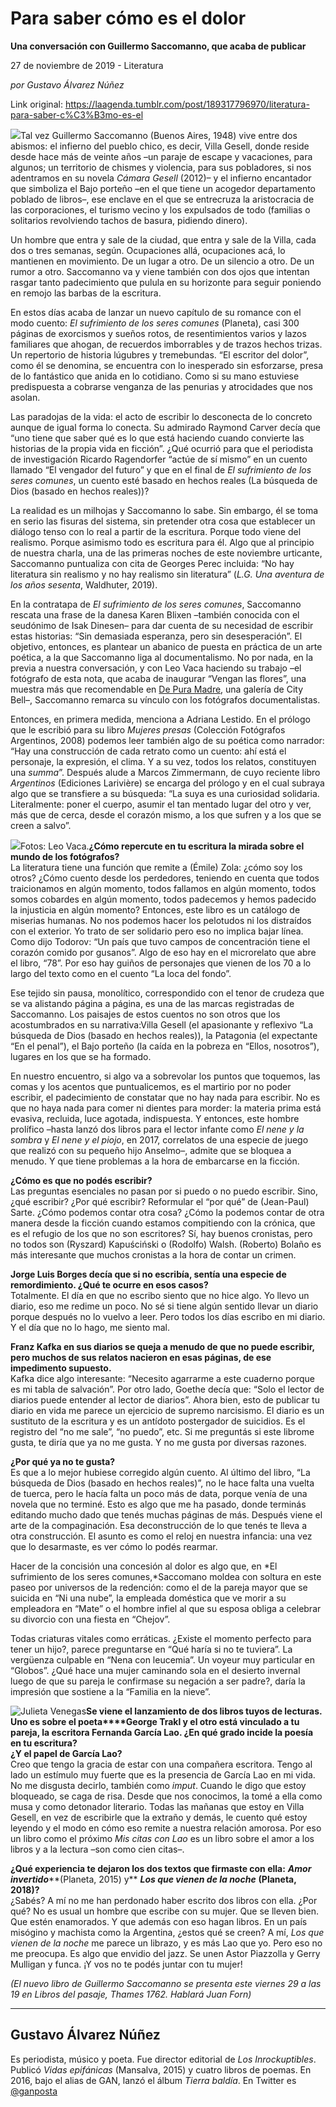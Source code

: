 # Para saber cómo es el dolor

**Una conversación con Guillermo Saccomanno, que acaba de publicar**

27 de noviembre de 2019 - Literatura

_por Gustavo Álvarez Núñez_

Link original: https://laagenda.tumblr.com/post/189317796970/literatura-para-saber-c%C3%B3mo-es-el

![](https://64.media.tumblr.com/b249da21d19e9f5d85ff61f55e65bb86/94b60cf1db0350f8-7c/s500x750/d0f5a717cebcee66212f63b62261a98ebbbe6842.jpg)Tal
vez Guillermo Saccomanno (Buenos Aires, 1948) vive entre dos abismos:
el infierno del pueblo chico, es decir, Villa Gesell, donde reside
desde hace más de veinte años –un paraje de escape y vacaciones,
para algunos; un territorio
de chismes y violencia, para sus pobladores,
si nos adentramos en su novela *Cámara
Gesell*
(2012)– y el infierno encantador que simboliza
el Bajo porteño –en el que tiene un acogedor departamento poblado
de libros–, ese enclave en el que se entrecruza la aristocracia de
las corporaciones, el turismo vecino y los expulsados de todo
(familias o solitarios revolviendo tachos de basura, pidiendo
dinero).

Un
hombre que entra y sale de la ciudad, que entra y sale de la Villa,
cada dos o tres semanas, según. Ocupaciones allá, ocupaciones acá,
lo mantienen en movimiento. De un lugar a otro. De un silencio a
otro. De un rumor a otro. Saccomanno va y viene también con dos ojos
que intentan rasgar tanto padecimiento que pulula en su horizonte
para seguir poniendo en remojo las barbas de la escritura.

En
estos días acaba de lanzar un nuevo capítulo de su romance con el
modo cuento: *El
sufrimiento de los seres comunes* (Planeta),
casi 300 páginas de exorcismos y sueños rotos, de resentimientos
varios y lazos familiares que ahogan, de recuerdos imborrables y de
trazos hechos trizas. Un repertorio
de historia lúgubres y tremebundas. “El escritor del dolor”,
como él se denomina, se encuentra con lo inesperado sin esforzarse,
presa de lo fantástico que anida en lo cotidiano. Como si su mano
estuviese predispuesta a cobrarse venganza de las penurias
y atrocidades que nos asolan.

Las
paradojas de la vida: el acto de escribir lo desconecta de lo
concreto
aunque de
igual forma
lo conecta. Su admirado Raymond Carver decía que “uno tiene que
saber qué es lo que está haciendo cuando convierte las historias de
la propia vida en ficción”. ¿Qué ocurrió para que el periodista
de investigación Ricardo Ragendorfer “actúe de sí mismo” en un
cuento llamado “El vengador del futuro” y que en el final de *El
sufrimiento de los seres comunes*,
un cuento esté basado en hechos reales (La búsqueda de Dios (basado
en hechos reales))?

La
realidad es un milhojas y Saccomanno lo sabe. Sin embargo, él se
toma en serio las fisuras del sistema, sin pretender otra cosa que
establecer un diálogo tenso con lo real a partir de la escritura.
Porque todo viene del realismo. Porque asimismo todo es escritura
para él. Algo que al principio de nuestra charla, una de las
primeras noches de este noviembre urticante, Saccomanno puntualiza
con cita de Georges Perec incluida: “No hay literatura sin realismo
y no hay realismo sin literatura” (*L.G.
Una aventura de los años sesenta*,
Waldhuter, 2019).

En
la contratapa de *El
sufrimiento de los seres comunes*,
Saccomanno rescata una frase de la danesa Karen Blixen –también
conocida con el seudónimo de Isak Dinesen– para dar cuenta de su
necesidad de escribir estas historias: “Sin demasiada esperanza,
pero sin desesperación”. El objetivo, entonces, es plantear un
abanico de puesta en práctica de un arte poética, a la que
Saccomanno liga al documentalismo. No por nada, en la previa a
nuestra conversación, y con Leo Vaca haciendo su trabajo –el
fotógrafo de esta nota, que acaba de inaugurar “Vengan las
flores”, una muestra más que recomendable en [De
Pura Madre](https://t.umblr.com/redirect?z=https%3A%2F%2Fwww.facebook.com%2Fpages%2Fcategory%2FLocal-Business%2FDepuramadre-1339224056156198%2F&t=YzkzMTk2ZTY4NmVjOGFiNGUxOGI5MmU3MjllYTcwNTM5ZWVlN2U1NixzMDY2RVpNZw%3D%3D&b=t%3AXDz46txpppLgDp7rJlWQpw&p=https%3A%2F%2Flaagenda.tumblr.com%2Fpost%2F189317796970%2Fliteratura-para-saber-c%25C3%25B3mo-es-el&m=1&ts=1705436998),
una galería de City Bell–, Saccomanno remarca su vínculo con los
fotógrafos documentalistas.

Entonces,
en primera medida, menciona
a Adriana Lestido. En el prólogo que le escribió para su libro
*Mujeres
presas*
(Colección Fotógrafos Argentinos, 2008) podemos leer también algo
de su poética como narrador: “Hay una construcción de cada
retrato como un cuento: ahí está el personaje, la expresión, el
clima. Y a su vez, todos los relatos, constituyen una *summa*”.
Después alude
a Marcos Zimmermann, de cuyo reciente libro *Argentinos*
(Ediciones Larivière) se encarga del prólogo y en el cual subraya
algo que se transfiere a su búsqueda: “La suya es una curiosidad
solidaria. Literalmente: poner el cuerpo, asumir el tan mentado lugar
del otro y ver, más que de cerca, desde el corazón mismo, a los que
sufren y a los que se creen a salvo”.

![](https://64.media.tumblr.com/17df245e9a2b04a25c45ba156c57e4c0/94b60cf1db0350f8-83/s500x750/2a32dc7de668857719ae383282feea03cd98ce8b.jpg)Fotos: Leo Vaca.**¿Cómo
repercute en tu escritura la mirada sobre el mundo de los fotógrafos?**  
La
literatura tiene una función que remite a (Émile) Zola: ¿cómo soy
los otros? ¿Cómo cuento desde los perdedores, teniendo en cuenta
que todos traicionamos en algún momento, todos fallamos en algún
momento, todos somos cobardes en algún momento, todos padecemos y
hemos padecido la injusticia en algún momento? Entonces, este libro
es un catálogo de miserias humanas. No nos podemos hacer los
pelotudos ni los distraídos con el exterior. Yo trato de ser
solidario pero eso no implica bajar línea. Como dijo Todorov: “Un
país que tuvo campos de concentración tiene el corazón comido por
gusanos”. Algo de eso hay en el microrelato que abre el libro,
“78”. Por eso hay guiños de personajes que vienen de los 70 a lo
largo del texto como en el cuento “La loca del fondo”.

Ese
tejido sin pausa, monolítico, correspondido con el tenor de crudeza
que se va alistando página a página, es una de las marcas
registradas de Saccomanno. Los paisajes de estos cuentos no son otros
que los acostumbrados en su narrativa:Villa
Gesell (el apasionante y reflexivo “La búsqueda de Dios (basado en
hechos reales)), la Patagonia (el expectante
“En el penal”), el Bajo porteño (la caída en la pobreza en
“Ellos, nosotros”), lugares en los que se ha formado.

En
nuestro encuentro, si algo va a sobrevolar los puntos que toquemos,
las comas y los acentos que puntualicemos, es el martirio
por no poder escribir, el padecimiento de constatar que no hay nada
para escribir. No es que no haya nada para comer ni dientes para
morder: la materia prima está evasiva, recluida, luce agotada,
indispuesta. Y entonces, este hombre prolífico –hasta lanzó dos
libros para el lector infante como *El
nene y la sombra*
y *El
nene y el piojo*,
en 2017, correlatos de una especie de juego que realizó con su
pequeño hijo Anselmo–, admite que se bloquea a menudo. Y que tiene
problemas a la hora de embarcarse en la ficción.

**¿Cómo
es que no podés escribir?**  
Las
preguntas esenciales no pasan por si puedo o no puedo escribir. Sino,
¿qué escribir? ¿Por qué escribir? Reformular el “por qué” de
(Jean-Paul) Sarte. ¿Cómo podemos contar otra cosa? ¿Cómo la
podemos contar de otra manera desde la ficción cuando estamos
compitiendo con la crónica, que es el refugio de los que no son
escritores? Sí, hay buenos cronistas, pero no todos son (Ryszard)
Kapuściński o (Rodolfo) Walsh. (Roberto) Bolaño es más
interesante que muchos cronistas a la hora de contar un crimen. 


**Jorge
Luis Borges decía que si no escribía, sentía una especie de
remordimiento. ¿Qué te ocurre en esos casos?**  
Totalmente.
El día en que no escribo siento que no hice algo. Yo llevo un
diario, eso me redime un poco. No sé si tiene algún sentido llevar
un diario porque después no lo vuelvo a leer. Pero todos los días
escribo en mi diario. Y el día que no lo hago, me siento mal.

**Franz
Kafka en sus diarios se queja a menudo de que no puede escribir, pero
muchos de sus relatos nacieron en esas páginas, de ese impedimento
supuesto.**  
Kafka
dice algo interesante: “Necesito agarrarme a este cuaderno porque
es mi tabla de salvación”. Por otro lado, Goethe decía que: “Solo
el lector de diarios puede entender al lector de diarios”. Ahora
bien, esto de publicar tu diario en vida me parece un ejercicio de
supremo narcisismo. El diario es un sustituto de la escritura y es un
antídoto postergador de suicidios. Es el registro del “no me
sale”, “no puedo”, etc. Si me preguntás si este librome
gusta, te diría que ya no me gusta. Y no me gusta por diversas
razones.

**¿Por
qué ya no te gusta?**  
Es
que a lo mejor hubiese corregido algún cuento. Al último del libro,
“La búsqueda de Dios (basado en hechos reales)”, no le hace
falta una vuelta de tuerca, pero le hacía falta un poco más de
data, porque venía de una novela que no terminé. Esto es algo que
me ha pasado, donde terminás editando mucho dado que tenés muchas
páginas de más. Después viene el arte de la compaginación. Esa
deconstrucción de lo que tenés te lleva a otra construcción. El
asunto es como el reloj en nuestra infancia: una vez que lo
desarmaste, es ver cómo lo podés rearmar.

Hacer
de la concisión una concesión al dolor es algo que, en *El
sufrimiento de los seres comunes,*Saccomano
moldea con soltura
en este paseo por universos de la redención: como el de la pareja
mayor que se suicida en “Ni una nube”, la empleada doméstica que
ve morir a su empleadora en “Mate” o el hombre infiel al que su
esposa obliga a celebrar su divorcio con una fiesta en “Chejov”.

Todas
criaturas vitales como erráticas. ¿Existe el momento perfecto para
tener un hijo?, parece preguntarse en “Qué haría si no te
tuviera”. La vergüenza culpable en “Nena con leucemia”. Un
voyeur muy particular en “Globos”. ¿Qué hace una mujer
caminando sola en el desierto invernal luego de que su pareja le
confirmase su negación a ser padre?, daría la impresión que
sostiene a la “Familia en la nieve”.

![Julieta Venegas](https://64.media.tumblr.com/e9af8e6a9b0756372b9877524954c334/94b60cf1db0350f8-f8/s250x400/91d7ebc3f0acbaa1a19e9290e140f811549ada8b.jpg)**Se
viene el lanzamiento de dos libros tuyos de lecturas. Uno es sobre el
poeta****George
Trakl y el otro está vinculado a tu pareja, la escritora Fernanda
García Lao. ¿En qué grado incide la poesía en tu escritura?**  
**¿Y
el papel de García Lao?**  
Creo
que tengo la gracia de estar con una compañera escritora. Tengo al
lado un estímulo muy fuerte que es la presencia de García Lao en
mi vida. No me disgusta decirlo, también como *imput*.
Cuando le digo que estoy bloqueado, se caga de risa. Desde que nos
conocimos, la tomé a ella como musa y como detonador literario.
Todas las mañanas que estoy en Villa Gesell, en vez de escribirle
que la extraño y demás, le cuento qué estoy leyendo y el modo en
cómo eso remite a nuestra relación amorosa. Por eso un libro como
el próximo *Mis
citas con Lao*
es un libro sobre el amor a los libros y a la lectura –son como
cien citas–. 


**¿Qué
experiencia te dejaron los dos textos que firmaste con ella:** ***Amor
invertido*****(Planeta, 2015) y** ***Los
que vienen de la noche*** **(Planeta,
2018)?**  
¿Sabés?
A mí no me han perdonado haber escrito dos libros con ella. ¿Por
qué? No es usual un hombre que escribe con su mujer. Que se lleven
bien. Que estén enamorados. Y que además con eso hagan libros. En
un país misógino y machista como la Argentina, ¿estos qué se
creen? A mí, *Los
que vienen de la noche*
me parece un librazo, y es más Lao que yo. Pero eso no me preocupa.
Es algo que envidio del jazz. Se unen Astor Piazzolla y Gerry
Mulligan y funca. ¡Y vos no te podés juntar con tu mujer!

*(El nuevo libro de Guillermo Saccomanno se presenta este viernes 29 a las 19 en Libros del pasaje, Thames 1762. Hablará Juan Forn)*

---

 Gustavo Álvarez Núñez
----------------------

 Es periodista, músico y poeta. Fue director editorial de *Los Inrockuptibles*. Publicó *Vidas epifánicas* (Mansalva, 2015) y cuatro libros de poemas. En 2016, bajo el alias de GAN, lanzó el álbum *Tierra baldía*. En Twitter es [@ganposta](https://twitter.com/ganposta?lang=es) 

